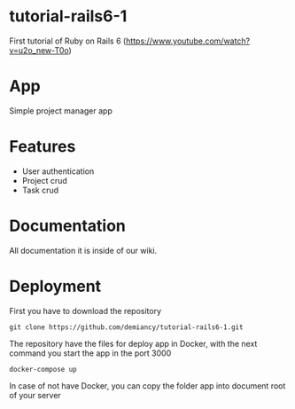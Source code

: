 # tutorial-rails6-1
First tutorial of Ruby on Rails 6 (https://www.youtube.com/watch?v=u2o_new-T0o)

# App
Simple project manager app

# Features
* User authentication
* Project crud
* Task crud

# Documentation

All documentation it is inside of our wiki.

# Deployment

First you have to download the repository 

    git clone https://github.com/demiancy/tutorial-rails6-1.git

The repository have the files for deploy app in Docker, with the next command you start the app in the port 3000

    docker-compose up

In case of not have Docker, you can copy the folder app into document root of your server

   
